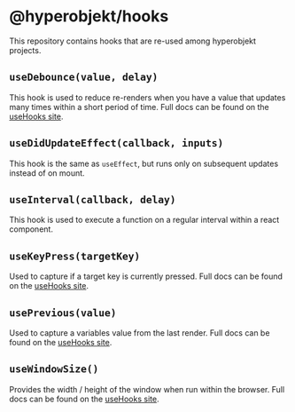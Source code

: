 # @hyperobjekt/hooks

This repository contains hooks that are re-used among hyperobjekt projects.

## `useDebounce(value, delay)`

This hook is used to reduce re-renders when you have a value that updates many times within a short period of time. Full docs can be found on the [useHooks site](https://usehooks.com/useDebounce/).

## `useDidUpdateEffect(callback, inputs)`

This hook is the same as `useEffect`, but runs only on subsequent updates instead of on mount.

## `useInterval(callback, delay)`

This hook is used to execute a function on a regular interval within a react component.

## `useKeyPress(targetKey)`

Used to capture if a target key is currently pressed. Full docs can be found on the [useHooks site](https://usehooks.com/useKeyPress/).

## `usePrevious(value)`

Used to capture a variables value from the last render. Full docs can be found on the [useHooks site](https://usehooks.com/usePrevious/).

## `useWindowSize()`

Provides the width / height of the window when run within the browser. Full docs can be found on the [useHooks site](https://usehooks.com/useWindowSize/).
